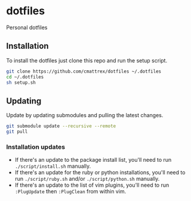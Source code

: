 # dotfiles

Personal dotfiles

## Installation

To install the dotfiles just clone this repo and run the setup script.
```bash
git clone https://github.com/cmattrex/dotfiles ~/.dotfiles
cd ~/.dotfiles
sh setup.sh
```

## Updating

Update by updating submodules and pulling the latest changes.
```bash
git submodule update --recursive --remote
git pull
```

### Installation updates

* If there's an update to the package install list, you'll need to run `./script/install.sh` manually.
* If there's an update for the ruby or python installations, you'll need to run `./script/ruby.sh` and/or `./script/python.sh` manually.
* If there's an update to the list of vim plugins, you'll need to run `:PlugUpdate` then `:PlugClean` from within vim.
